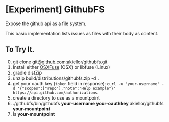 [Experiment] GithubFS
=====================

Expose the github api as a file system.

This basic implementation lists issues as files with their body as content.

To Try It.
----------
0. git clone git@github.com:akiellor/githubfs.git
1. Install either [OSXFuse][osxfuse] (OSX) or libfuse (Linux)
2. gradle distZip
3. unzip build/distributions/githubfs.zip -d .
4. get your oauth key (`token` field in response): 
`curl -u 'your-username' -d '{"scopes":["repo"],"note":"Help example"}' https://api.github.com/authorizations`
5. create a directory to use as a mountpoint
6. ./githubfs/bin/githubfs **your-username** **your-oauthkey** akiellor/githubfs **your-mountpoint**
7. ls **your-mountpoint**

[osxfuse]: http://osxfuse.github.io/
